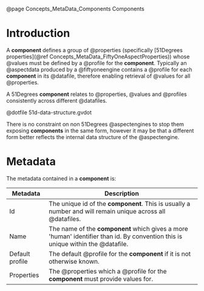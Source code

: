 @page Concepts_MetaData_Components Components

# Introduction

A **component** defines a group of @properties
(specifically [51Degrees properties](@ref Concepts_MetaData_FiftyOneAspectProperties))
whose @values must be defined by a @profile for the **component**. Typically an @aspectdata
produced by a @fiftyoneengine contains a @profile for each **component** in its @datafile,
therefore enabling retrieval of @values for all @properties.

A 51Degrees **component** relates to @properties, @values and @profiles consistently across different @datafiles.

@dotfile 51d-data-structure.gvdot


There is no constraint on non 51Degrees @aspectengines to stop them exposing **components** in the same
form, however it may be that a different form better reflects the internal data structure of the @aspectengine.

# Metadata

The metadata contained in a **component** is:

| Metadata | Description |
| -------- | ----------- |
| Id       | The unique id of the **component**. This is usually a number and will remain unique across all @datafiles. |
| Name     | The name of the **component** which gives a more 'human' identifier than id. By convention this is unique within the @datafile. |
| Default profile| The default @profile for the **component** if it is not otherwise known. |
| Properties| The @properties which a @profile for the **component** must provide values for. |